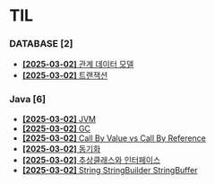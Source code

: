# TIL
 
### DATABASE [2]
- [**[2025-03-02]**  관계 데이터 모델](https://github.com/A-lass/TIL/blob/main/DATABASE/관계_데이터_모델.md)
- [**[2025-03-02]**  트랜잭션](https://github.com/A-lass/TIL/blob/main/DATABASE/트랜잭션.md)
### Java [6]
- [**[2025-03-02]**  JVM](https://github.com/A-lass/TIL/blob/main/Java/JVM.md)
- [**[2025-03-02]**  GC](https://github.com/A-lass/TIL/blob/main/Java/GC.md)
- [**[2025-03-02]**  Call By Value vs Call By Reference](https://github.com/A-lass/TIL/blob/main/Java/Call_By_Value_vs_Call_By_Reference.md)
- [**[2025-03-02]**  동기화](https://github.com/A-lass/TIL/blob/main/Java/동기화.md)
- [**[2025-03-02]**  추상클래스와 인터페이스](https://github.com/A-lass/TIL/blob/main/Java/추상클래스와_인터페이스.md)
- [**[2025-03-02]**  String StringBuilder StringBuffer](https://github.com/A-lass/TIL/blob/main/Java/String_StringBuilder_StringBuffer.md)
